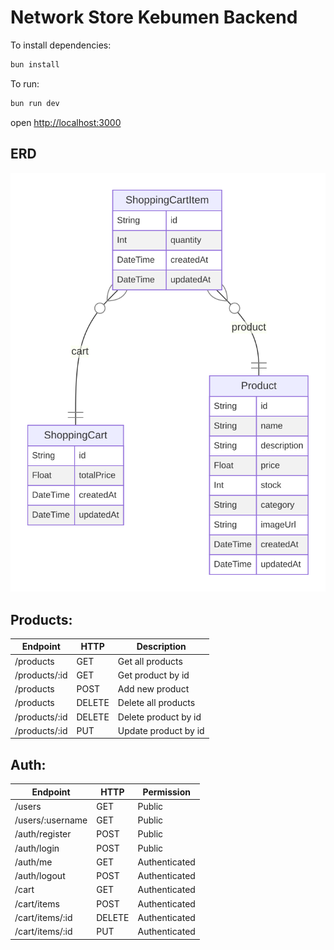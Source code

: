# Network Store Kebumen Backend

To install dependencies:

```sh
bun install
```

To run:

```sh
bun run dev
```

open <http://localhost:3000>

## ERD

![image](/images/prisma-erd.svg)

## Products:

| Endpoint      | HTTP   | Description          |
| ------------- | ------ | -------------------- |
| /products     | GET    | Get all products     |
| /products/:id | GET    | Get product by id    |
| /products     | POST   | Add new product      |
| /products     | DELETE | Delete all products  |
| /products/:id | DELETE | Delete product by id |
| /products/:id | PUT    | Update product by id |

## Auth:

| Endpoint         | HTTP   | Permission    |
| ---------------- | ------ | ------------- |
| /users           | GET    | Public        |
| /users/:username | GET    | Public        |
| /auth/register   | POST   | Public        |
| /auth/login      | POST   | Public        |
| /auth/me         | GET    | Authenticated |
| /auth/logout     | POST   | Authenticated |
| /cart            | GET    | Authenticated |
| /cart/items      | POST   | Authenticated |
| /cart/items/:id  | DELETE | Authenticated |
| /cart/items/:id  | PUT    | Authenticated |
